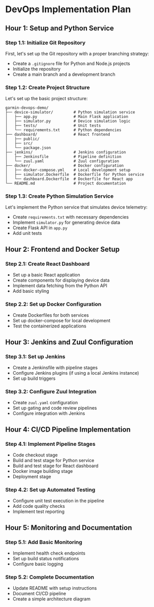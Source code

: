 # DevOps Implementation Plan

## Hour 1: Setup and Python Service

### Step 1.1: Initialize Git Repository
First, let's set up the Git repository with a proper branching strategy:

- Create a `.gitignore` file for Python and Node.js projects
- Initialize the repository
- Create a main branch and a development branch

### Step 1.2: Create Project Structure
Let's set up the basic project structure:

```
garmin-devops-demo/
├── device-simulator/         # Python simulation service
│   ├── app.py                # Main Flask application
│   ├── simulator.py          # Device simulation logic
│   ├── tests/                # Unit tests
│   └── requirements.txt      # Python dependencies
├── dashboard/                # React frontend
│   ├── public/
│   ├── src/
│   └── package.json
├── jenkins/                  # Jenkins configuration
│   ├── Jenkinsfile           # Pipeline definition
│   └── zuul.yaml             # Zuul configuration
├── docker/                   # Docker configuration
│   ├── docker-compose.yml    # Local development setup
│   ├── simulator.Dockerfile  # Dockerfile for Python service
│   └── dashboard.Dockerfile  # Dockerfile for React app
└── README.md                 # Project documentation
```

### Step 1.3: Create Python Simulation Service
Let's implement the Python service that simulates device telemetry:

- Create `requirements.txt` with necessary dependencies
- Implement `simulator.py` for generating device data
- Create Flask API in `app.py`
- Add unit tests

## Hour 2: Frontend and Docker Setup

### Step 2.1: Create React Dashboard
- Set up a basic React application
- Create components for displaying device data
- Implement data fetching from the Python API
- Add basic styling

### Step 2.2: Set up Docker Configuration
- Create Dockerfiles for both services
- Set up docker-compose for local development
- Test the containerized applications

## Hour 3: Jenkins and Zuul Configuration

### Step 3.1: Set up Jenkins
- Create a Jenkinsfile with pipeline stages
- Configure Jenkins plugins (if using a local Jenkins instance)
- Set up build triggers

### Step 3.2: Configure Zuul Integration
- Create `zuul.yaml` configuration
- Set up gating and code review pipelines
- Configure integration with Jenkins

## Hour 4: CI/CD Pipeline Implementation

### Step 4.1: Implement Pipeline Stages
- Code checkout stage
- Build and test stage for Python service
- Build and test stage for React dashboard
- Docker image building stage
- Deployment stage

### Step 4.2: Set up Automated Testing
- Configure unit test execution in the pipeline
- Add code quality checks
- Implement test reporting

## Hour 5: Monitoring and Documentation

### Step 5.1: Add Basic Monitoring
- Implement health check endpoints
- Set up build status notifications
- Configure basic logging

### Step 5.2: Complete Documentation
- Update README with setup instructions
- Document CI/CD pipeline
- Create a simple architecture diagram